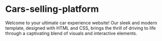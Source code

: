 # Cars-selling-platform
Welcome to your ultimate car experience website! Our sleek and modern template, designed with HTML and CSS, brings the thrill of driving to life through a captivating blend of visuals and interactive elements.
